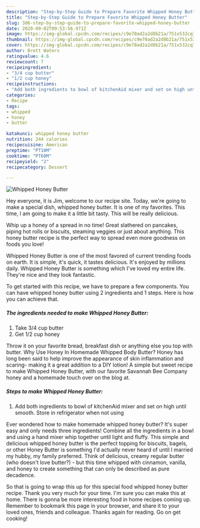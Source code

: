 ```yaml
---
description: "Step-by-Step Guide to Prepare Favorite Whipped Honey Butter"
title: "Step-by-Step Guide to Prepare Favorite Whipped Honey Butter"
slug: 386-step-by-step-guide-to-prepare-favorite-whipped-honey-butter
date: 2020-09-02T09:53:56.971Z
image: https://img-global.cpcdn.com/recipes/c9e70ad2a2d8b21a/751x532cq70/whipped-honey-butter-recipe-main-photo.jpg
thumbnail: https://img-global.cpcdn.com/recipes/c9e70ad2a2d8b21a/751x532cq70/whipped-honey-butter-recipe-main-photo.jpg
cover: https://img-global.cpcdn.com/recipes/c9e70ad2a2d8b21a/751x532cq70/whipped-honey-butter-recipe-main-photo.jpg
author: Brett Waters
ratingvalue: 4.6
reviewcount: 7
recipeingredient:
- "3/4 cup butter"
- "1/2 cup honey"
recipeinstructions:
- "Add both ingredients to bowl of kitchenAid mixer and set on high until smooth. Store in refrigerator when not using"
categories:
- Recipe
tags:
- whipped
- honey
- butter

katakunci: whipped honey butter 
nutrition: 244 calories
recipecuisine: American
preptime: "PT10M"
cooktime: "PT60M"
recipeyield: "2"
recipecategory: Dessert

---
```



![Whipped Honey Butter](https://img-global.cpcdn.com/recipes/c9e70ad2a2d8b21a/751x532cq70/whipped-honey-butter-recipe-main-photo.jpg)

Hey everyone, it is Jim, welcome to our recipe site. Today, we're going to make a special dish, whipped honey butter. It is one of my favorites. This time, I am going to make it a little bit tasty. This will be really delicious.

Whip up a honey of a spread in no time! Great slathered on pancakes, piping hot rolls or biscuits, steaming veggies or just about anything. This honey butter recipe is the perfect way to spread even more goodness on foods you love!

Whipped Honey Butter is one of the most favored of current trending foods on earth. It is simple, it's quick, it tastes delicious. It's enjoyed by millions daily. Whipped Honey Butter is something which I've loved my entire life. They're nice and they look fantastic.


To get started with this recipe, we have to prepare a few components. You can have whipped honey butter using 2 ingredients and 1 steps. Here is how you can achieve that.

<!--inarticleads1-->

##### The ingredients needed to make Whipped Honey Butter:

1. Take 3/4 cup butter
1. Get 1/2 cup honey


Throw it on your favorite bread, breakfast dish or anything else you top with butter. Why Use Honey In Homemade Whipped Body Butter? Honey has long been said to help improve the appearance of skin inflammation and scaring- making it a great addition to a DIY lotion! A simple but sweet recipe to make Whipped Honey Butter, with our favorite Savannah Bee Company honey and a homemade touch over on the blog at. 

<!--inarticleads2-->

##### Steps to make Whipped Honey Butter:

1. Add both ingredients to bowl of kitchenAid mixer and set on high until smooth. Store in refrigerator when not using


Ever wondered how to make homemade whipped honey butter? It&#39;s super easy and only needs three ingredients! Combine all the ingredients in a bowl and using a hand mixer whip together until light and fluffy. This simple and delicious whipped honey butter is the perfect topping for biscuits, bagels, or other Honey Butter is something I&#39;d actually never heard of until I married my hubby, my family preferred. Think of delicious, creamy regular butter (who doesn&#39;t love butter?) - but this time whipped with cinnamon, vanilla, and honey to create something that can only be described as pure decadence. 

So that is going to wrap this up for this special food whipped honey butter recipe. Thank you very much for your time. I'm sure you can make this at home. There is gonna be more interesting food in home recipes coming up. Remember to bookmark this page in your browser, and share it to your loved ones, friends and colleague. Thanks again for reading. Go on get cooking!
